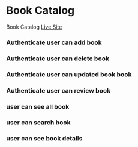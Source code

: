 # Book Catalog

Book Catalog [Live Site](https://book-catalog-assignment-5.netlify.app/)

### Authenticate user can add book

### Authenticate user can delete book

### Authenticate user can updated book book

### Authenticate user can review book

### user can see all book

### user can search book

### user can see book details
